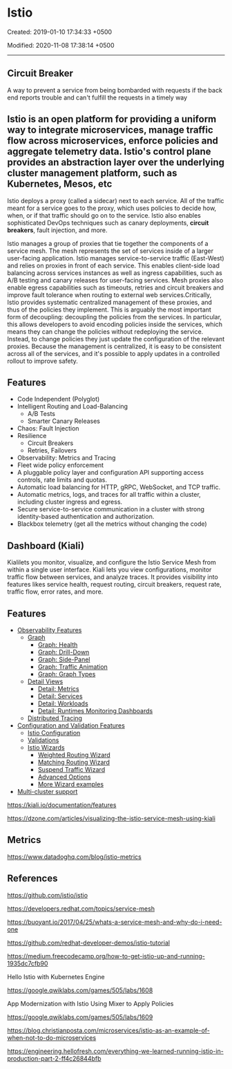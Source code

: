 # Istio

Created: 2019-01-10 17:34:33 +0500

Modified: 2020-11-08 17:38:14 +0500

---

## Circuit Breaker

A way to prevent a service from being bombarded with requests if the back end reports trouble and can't fulfill the requests in a timely way

## Istio is an open platform for providing a uniform way to integrate microservices, manage traffic flow across microservices, enforce policies and aggregate telemetry data. Istio's control plane provides an abstraction layer over the underlying cluster management platform, such as Kubernetes, Mesos, etc

Istio deploys a proxy (called a sidecar) next to each service. All of the traffic meant for a service goes to the proxy, which uses policies to decide how, when, or if that traffic should go on to the service. Istio also enables sophisticated DevOps techniques such as canary deployments, **circuit breakers**, fault injection, and more.

Istio manages a group of proxies that tie together the components of a service mesh. The mesh represents the set of services inside of a larger user-facing application. Istio manages service-to-service traffic (East-West) and relies on proxies in front of each service. This enables client-side load balancing across services instances as well as ingress capabilities, such as A/B testing and canary releases for user-facing services. Mesh proxies also enable egress capabilities such as timeouts, retries and circuit breakers and improve fault tolerance when routing to external web services.Critically, Istio provides systematic centralized management of these proxies, and thus of the policies they implement. This is arguably the most important form of decoupling: decoupling the policies from the services. In particular, this allows developers to avoid encoding policies inside the services, which means they can change the policies without redeploying the service. Instead, to change policies they just update the configuration of the relevant proxies. Because the management is centralized, it is easy to be consistent across all of the services, and it's possible to apply updates in a controlled rollout to improve safety.

## Features

- Code Independent (Polyglot)
- Intelligent Routing and Load-Balancing
  - A/B Tests
  - Smarter Canary Releases
- Chaos: Fault Injection
- Resilience
  - Circuit Breakers
  - Retries, Failovers
- Observability: Metrics and Tracing
- Fleet wide policy enforcement
- A pluggable policy layer and configuration API supporting access controls, rate limits and quotas.
- Automatic load balancing for HTTP, gRPC, WebSocket, and TCP traffic.
- Automatic metrics, logs, and traces for all traffic within a cluster, including cluster ingress and egress.
- Secure service-to-service communication in a cluster with strong identity-based authentication and authorization.
- Blackbox telemetry (get all the metrics without changing the code)

## Dashboard (Kiali)

Kialilets you monitor, visualize, and configure the Istio Service Mesh from within a single user interface. Kiali lets you view configurations, monitor traffic flow between services, and analyze traces. It provides visibility into features likes service health, request routing, circuit breakers, request rate, traffic flow, error rates, and more.

## Features

- [Observability Features](https://kiali.io/documentation/features/#_observability_features)
  - [Graph](https://kiali.io/documentation/features/#_graph)
    - [Graph: Health](https://kiali.io/documentation/features/#_graph_health)
    - [Graph: Drill-Down](https://kiali.io/documentation/features/#_graph_drill_down)
    - [Graph: Side-Panel](https://kiali.io/documentation/features/#_graph_side_panel)
    - [Graph: Traffic Animation](https://kiali.io/documentation/features/#_graph_traffic_animation)
    - [Graph: Graph Types](https://kiali.io/documentation/features/#_graph_graph_types)
  - [Detail Views](https://kiali.io/documentation/features/#_detail_views)
    - [Detail: Metrics](https://kiali.io/documentation/features/#_detail_metrics)
    - [Detail: Services](https://kiali.io/documentation/features/#_detail_services)
    - [Detail: Workloads](https://kiali.io/documentation/features/#_detail_workloads)
    - [Detail: Runtimes Monitoring Dashboards](https://kiali.io/documentation/features/#_detail_runtimes_monitoring_dashboards)
  - [Distributed Tracing](https://kiali.io/documentation/features/#_distributed_tracing)
- [Configuration and Validation Features](https://kiali.io/documentation/features/#_configuration_and_validation_features)
  - [Istio Configuration](https://kiali.io/documentation/features/#_istio_configuration)
  - [Validations](https://kiali.io/documentation/features/#_validations)
  - [Istio Wizards](https://kiali.io/documentation/features/#_istio_wizards)
    - [Weighted Routing Wizard](https://kiali.io/documentation/features/#_weighted_routing_wizard)
    - [Matching Routing Wizard](https://kiali.io/documentation/features/#_matching_routing_wizard)
    - [Suspend Traffic Wizard](https://kiali.io/documentation/features/#_suspend_traffic_wizard)
    - [Advanced Options](https://kiali.io/documentation/features/#_advanced_options)
    - [More Wizard examples](https://kiali.io/documentation/features/#_more_wizard_examples)
- [Multi-cluster support](https://kiali.io/documentation/features/#_multi_cluster_support)

<https://kiali.io/documentation/features>

<https://dzone.com/articles/visualizing-the-istio-service-mesh-using-kiali>

## Metrics

<https://www.datadoghq.com/blog/istio-metrics>

## References

<https://github.com/istio/istio>

<https://developers.redhat.com/topics/service-mesh>

<https://buoyant.io/2017/04/25/whats-a-service-mesh-and-why-do-i-need-one>

<https://github.com/redhat-developer-demos/istio-tutorial>

<https://medium.freecodecamp.org/how-to-get-istio-up-and-running-1935dc7cfb90>

Hello Istio with Kubernetes Engine

<https://google.qwiklabs.com/games/505/labs/1608>

App Modernization with Istio Using Mixer to Apply Policies

<https://google.qwiklabs.com/games/505/labs/1609>

<https://blog.christianposta.com/microservices/istio-as-an-example-of-when-not-to-do-microservices>

<https://engineering.hellofresh.com/everything-we-learned-running-istio-in-production-part-2-ff4c26844bfb>
